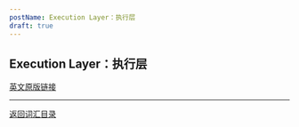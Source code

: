 ```yaml
---
postName: Execution Layer：执行层
draft: true
---
```

## Execution Layer：执行层


[英文原版链接](https://wiki.internetcomputer.org/wiki/Glossary)

---
[返回词汇目录](../glossary)
